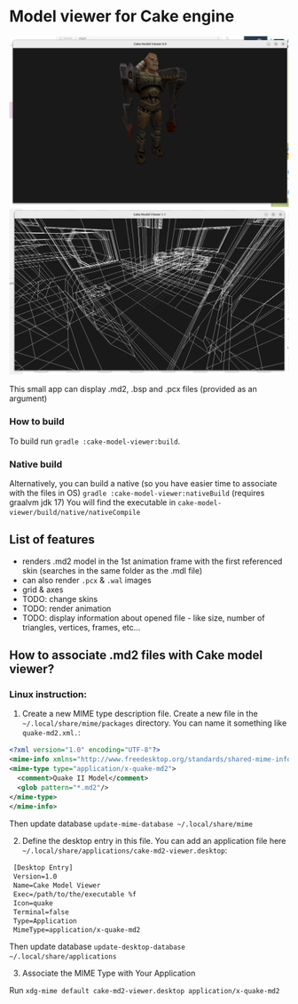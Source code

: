 # Model viewer for Cake engine

![screenshot](screenshots/md2-viewer.png)
![screenshot](screenshots/bsp-viewer.png)

This small app can display .md2, .bsp and .pcx files (provided as an argument)

### How to build
To build run `gradle :cake-model-viewer:build`.

### Native build
Alternatively, you can build a native (so you have easier time to associate with the files in OS)
`gradle :cake-model-viewer:nativeBuild` (requires graalvm jdk 17)
You will find the executable in `cake-model-viewer/build/native/nativeCompile`

## List of features
 - renders .md2 model in the 1st animation frame with the first referenced skin (searches in the same folder as the .mdl file)
 - can also render `.pcx` & `.wal` images
 - grid & axes
 - TODO: change skins
 - TODO: render animation
 - TODO: display information about opened file - like size, number of triangles, vertices, frames, etc...

## How to associate .md2 files with Cake model viewer?

### Linux instruction:

1. Create a new MIME type description file.
   Create a new file in the `~/.local/share/mime/packages` directory. 
   You can name it something like `quake-md2.xml.`:

```xml
<?xml version="1.0" encoding="UTF-8"?>
<mime-info xmlns="http://www.freedesktop.org/standards/shared-mime-info">
<mime-type type="application/x-quake-md2">
  <comment>Quake II Model</comment>
  <glob pattern="*.md2"/>
</mime-type>
</mime-info>
```

Then update database `update-mime-database ~/.local/share/mime`

2. Define the desktop entry in this file.
You can add an application file here `~/.local/share/applications/cake-md2-viewer.desktop`:

```
 [Desktop Entry]
 Version=1.0
 Name=Cake Model Viewer
 Exec=/path/to/the/executable %f
 Icon=quake
 Terminal=false
 Type=Application
 MimeType=application/x-quake-md2
```
    
Then update database `update-desktop-database ~/.local/share/applications`

3. Associate the MIME Type with Your Application


Run `xdg-mime default cake-md2-viewer.desktop application/x-quake-md2`


